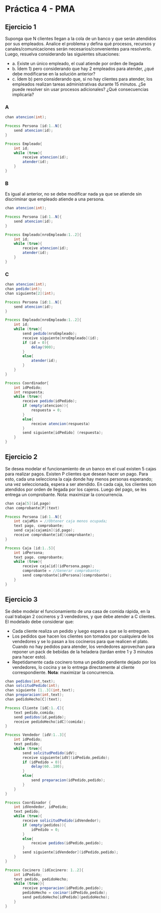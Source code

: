 # Práctica 4 - PMA

## Ejercicio 1 
Suponga que N clientes llegan a la cola de un banco y que serán atendidos por sus empleados. Analice el problema y defina qué procesos, recursos y canales/comunicaciones serán necesarios/convenientes para resolverlo. Luego, resuelva considerando las siguientes situaciones:

- a. Existe un único empleado, el cual atiende por orden de llegada
- b. Ídem 1) pero considerando que hay 2 empleados para atender, ¿qué debe modificarse en la solución anterior?
- c. Ídem b) pero considerando que, si no hay clientes para atender, los empleados realizan tareas administrativas durante 15 minutos. ¿Se puede resolver sin usar procesos adicionales? ¿Qué consecuencias implicaría?

### A

```java
chan atencion(int);

Process Persona [id:1..N]{
    send atencion(id);
}

Process Empleado{
    int id;
    while (true){
        receive atencion(id);
        atender(id);
    }
}
```

### B
Es igual al anterior, no se debe modificar nada ya que se atiende sin discriminar que empleado atiende a una persona.
```java
chan atencion(int);

Process Persona [id:1..N]{
    send atencion(id);
}

Process Empleado[nroEmpleado:1..2]{
    int id;
    while (true){
        receive atencion(id);
        atender(id);
    }
}
```

### C
```java
chan atencion(int);
chan pedido(int);
chan siguiente[2](int);

Process Persona [id:1..N]{
    send atencion(id);
}

Process Empleado[nroEmpleado:1..2]{
    int id;
    while (true){
        send pedido(nroEmpleado);
        receive siguiente[nroEmpleado](id);
        if (id = 0){
            delay(900);
        }
        else{
            atender(id);
        }
    }
}

Process Coordinador{
    int idPedido;
    int respuesta;
    while (true){
        receive pedido(idPedido);
        if (empty(atencion)){
            respuesta = 0;
        }
        else{
            receive atencion(respuesta)
        }
        send siguiente[idPedido] (respuesta);
    }
}
```

## Ejercicio 2
Se desea modelar el funcionamiento de un banco en el cual existen 5 cajas para realizar pagos. Existen P clientes que desean hacer un pago. Para esto, cada una selecciona la caja donde hay menos personas esperando; una vez seleccionada, espera a ser atendido. En cada caja, los clientes son atendidos por orden de llegada por los cajeros. Luego del pago, se les entrega un comprobante. Nota: maximizar la concurrencia.

```java
chan caja[5](id,pago)
chan comprobante[P](text)

Process Persona [id:1..N]{
    int cajaMin = //Obtener caja menos ocupada;
    text pago, comprobante;
    send caja[cajamin](id,pago);
    receive comprobante[id](comprobante);
}

Process Caja [id:1..5]{
    int idPersona;
    text pago, comprobante;
    while (true){
        receive caja[id](idPersona,pago);
        comprobante = //Generar comprobante;
        send comprobante[idPersona](comprobante);
    }
}
```

## Ejercicio 3
Se debe modelar el funcionamiento de una casa de comida rápida, en la cual trabajan 2 cocineros y 3 vendedores, y que debe atender a C clientes. El modelado debe considerar que:
- Cada cliente realiza un pedido y luego espera a que se lo entreguen.
- Los pedidos que hacen los clientes son tomados por cualquiera de los vendedores y se lo pasan a los cocineros para que realicen el plato. Cuando no hay pedidos para atender, los vendedores aprovechan para reponer un pack de bebidas de la heladera (tardan entre 1 y 3 minutos para hacer esto).
- Repetidamente cada cocinero toma un pedido pendiente dejado por los vendedores, lo cocina y se lo entrega directamente al cliente correspondiente.
**Nota**: maximizar la concurrencia.

```java
chan pedidos(int,text);
chan solcitudPedido(int);
chan siguiente [1..3](int,text);
chan preparacion(int,text);
chan pedidoHecho[C](text);

Process Cliente [idC:1..C]{
    text pedido,comida;
    send pedidos(id,pedido);
    receive pedidoHecho[idC](comida);
}

Process Vendedor [idV:1..3]{
    int idPedido;
    text pedido;
    while (true){
        send solcitudPedido(idV);
        receive siguiente[idV](idPedido,pedido);
        if (idPedido = 0){
            delay(60..180);
        }
        else{
            send preparacion(idPedido,pedido);
        }
    }
}

Process Coordinador {
    int idVendedor, idPedido;
    text pedido;
    while (true){
        receive solicitudPedido(idVendedor);
        if (empty(pedidos)){
            idPedido = 0;
        }
        else{
            receive pedidos(idPedido,pedido);
        }
        send siguiente[idVendedor](idPedido,pedido);
    }
}

Process Cocinero [idCocinero: 1..2]{
    int idPedido;
    text pedido, pedidoHecho;
    while (true)}{
        receive preparacion(idPedido,pedido);
        pedidoHecho = cocinar(idPedido,pedido);
        send pedidoHecho[idPedido](pedidoHecho);
    }
}
```
